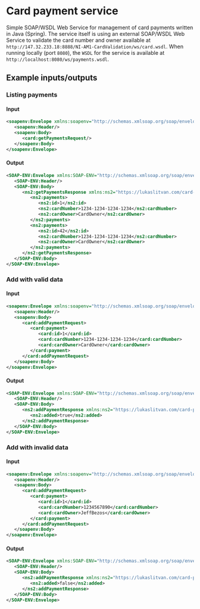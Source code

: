 # Card payment service
Simple SOAP/WSDL Web Service for management of card payments written in Java (Spring). The service itself is using an external SOAP/WSDL Web Service to validate the card number and owner available at `http://147.32.233.18:8888/NI-AM1-CardValidation/ws/card.wsdl`.
When running locally (port `8080`), the `WSDL` for the service is available at `http://localhost:8080/ws/payments.wsdl`.

## Example inputs/outputs

### Listing payments
#### Input
```xml
<soapenv:Envelope xmlns:soapenv="http://schemas.xmlsoap.org/soap/envelope/" xmlns:card="https://lukaslitvan.com/card-payment-service/">
   <soapenv:Header/>
   <soapenv:Body>
      <card:getPaymentsRequest/>
   </soapenv:Body>
</soapenv:Envelope>
```
#### Output
```xml
<SOAP-ENV:Envelope xmlns:SOAP-ENV="http://schemas.xmlsoap.org/soap/envelope/">
   <SOAP-ENV:Header/>
   <SOAP-ENV:Body>
      <ns2:getPaymentsResponse xmlns:ns2="https://lukaslitvan.com/card-payment-service/">
         <ns2:payments>
            <ns2:id>1</ns2:id>
            <ns2:cardNumber>1234-1234-1234-1234</ns2:cardNumber>
            <ns2:cardOwner>CardOwner</ns2:cardOwner>
         </ns2:payments>
         <ns2:payments>
            <ns2:id>42</ns2:id>
            <ns2:cardNumber>1234-1234-1234-1234</ns2:cardNumber>
            <ns2:cardOwner>CardOwner</ns2:cardOwner>
         </ns2:payments>
      </ns2:getPaymentsResponse>
   </SOAP-ENV:Body>
</SOAP-ENV:Envelope>
```

### Add with valid data
#### Input
```xml
<soapenv:Envelope xmlns:soapenv="http://schemas.xmlsoap.org/soap/envelope/" xmlns:card="https://lukaslitvan.com/card-payment-service/">
   <soapenv:Header/>
   <soapenv:Body>
      <card:addPaymentRequest>
         <card:payment>
            <card:id>1</card:id>
            <card:cardNumber>1234-1234-1234-1234</card:cardNumber>
            <card:cardOwner>CardOwner</card:cardOwner>
         </card:payment>
      </card:addPaymentRequest>
   </soapenv:Body>
</soapenv:Envelope>
```
#### Output
```xml
<SOAP-ENV:Envelope xmlns:SOAP-ENV="http://schemas.xmlsoap.org/soap/envelope/">
   <SOAP-ENV:Header/>
   <SOAP-ENV:Body>
      <ns2:addPaymentResponse xmlns:ns2="https://lukaslitvan.com/card-payment-service/">
         <ns2:added>true</ns2:added>
      </ns2:addPaymentResponse>
   </SOAP-ENV:Body>
</SOAP-ENV:Envelope>
```

### Add with invalid data
#### Input
```xml
<soapenv:Envelope xmlns:soapenv="http://schemas.xmlsoap.org/soap/envelope/" xmlns:card="https://lukaslitvan.com/card-payment-service/">
   <soapenv:Header/>
   <soapenv:Body>
      <card:addPaymentRequest>
         <card:payment>
            <card:id>1</card:id>
            <card:cardNumber>1234567890</card:cardNumber>
            <card:cardOwner>JeffBezos</card:cardOwner>
         </card:payment>
      </card:addPaymentRequest>
   </soapenv:Body>
</soapenv:Envelope>
```
#### Output
```xml
<SOAP-ENV:Envelope xmlns:SOAP-ENV="http://schemas.xmlsoap.org/soap/envelope/">
   <SOAP-ENV:Header/>
   <SOAP-ENV:Body>
      <ns2:addPaymentResponse xmlns:ns2="https://lukaslitvan.com/card-payment-service/">
         <ns2:added>false</ns2:added>
      </ns2:addPaymentResponse>
   </SOAP-ENV:Body>
</SOAP-ENV:Envelope>
```
